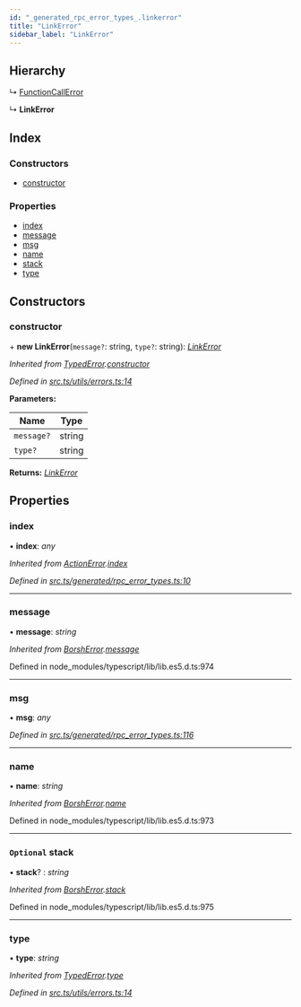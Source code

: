 ```yaml
---
id: "_generated_rpc_error_types_.linkerror"
title: "LinkError"
sidebar_label: "LinkError"
---
```


## Hierarchy

  ↳ [FunctionCallError](_generated_rpc_error_types_.functioncallerror.md)

  ↳ **LinkError**

## Index

### Constructors

* [constructor](_generated_rpc_error_types_.linkerror.md#constructor)

### Properties

* [index](_generated_rpc_error_types_.linkerror.md#index)
* [message](_generated_rpc_error_types_.linkerror.md#message)
* [msg](_generated_rpc_error_types_.linkerror.md#msg)
* [name](_generated_rpc_error_types_.linkerror.md#name)
* [stack](_generated_rpc_error_types_.linkerror.md#optional-stack)
* [type](_generated_rpc_error_types_.linkerror.md#type)

## Constructors

###  constructor

\+ **new LinkError**(`message?`: string, `type?`: string): *[LinkError](_generated_rpc_error_types_.linkerror.md)*

*Inherited from [TypedError](_utils_errors_.typederror.md).[constructor](_utils_errors_.typederror.md#constructor)*

*Defined in [src.ts/utils/errors.ts:14](https://github.com/nearprotocol/nearlib/blob/213b318/src.ts/utils/errors.ts#L14)*

**Parameters:**

Name | Type |
------ | ------ |
`message?` | string |
`type?` | string |

**Returns:** *[LinkError](_generated_rpc_error_types_.linkerror.md)*

## Properties

###  index

• **index**: *any*

*Inherited from [ActionError](_generated_rpc_error_types_.actionerror.md).[index](_generated_rpc_error_types_.actionerror.md#index)*

*Defined in [src.ts/generated/rpc_error_types.ts:10](https://github.com/nearprotocol/nearlib/blob/213b318/src.ts/generated/rpc_error_types.ts#L10)*

___

###  message

• **message**: *string*

*Inherited from [BorshError](_utils_serialize_.borsherror.md).[message](_utils_serialize_.borsherror.md#message)*

Defined in node_modules/typescript/lib/lib.es5.d.ts:974

___

###  msg

• **msg**: *any*

*Defined in [src.ts/generated/rpc_error_types.ts:116](https://github.com/nearprotocol/nearlib/blob/213b318/src.ts/generated/rpc_error_types.ts#L116)*

___

###  name

• **name**: *string*

*Inherited from [BorshError](_utils_serialize_.borsherror.md).[name](_utils_serialize_.borsherror.md#name)*

Defined in node_modules/typescript/lib/lib.es5.d.ts:973

___

### `Optional` stack

• **stack**? : *string*

*Inherited from [BorshError](_utils_serialize_.borsherror.md).[stack](_utils_serialize_.borsherror.md#optional-stack)*

Defined in node_modules/typescript/lib/lib.es5.d.ts:975

___

###  type

• **type**: *string*

*Inherited from [TypedError](_utils_errors_.typederror.md).[type](_utils_errors_.typederror.md#type)*

*Defined in [src.ts/utils/errors.ts:14](https://github.com/nearprotocol/nearlib/blob/213b318/src.ts/utils/errors.ts#L14)*
